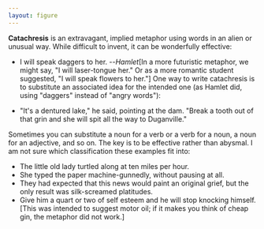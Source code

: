 ```yaml
---
layout: figure
---
```


**Catachresis** is an extravagant, implied metaphor using words in an alien or unusual way. While difficult to invent, it can be wonderfully effective:

 - I will speak daggers to her. --_Hamlet_[In a more futuristic metaphor, we might say, "I will laser-tongue her." Or as a more romantic student suggested, "I will speak flowers to her."]
One way to write catachresis is to substitute an associated idea for the intended one (as Hamlet did, using "daggers" instead of "angry words"):

 - "It's a dentured lake," he said, pointing at the dam. "Break a tooth out of that grin and she will spit all the way to Duganville."
 
Sometimes you can substitute a noun for a verb or a verb for a noun, a noun for an adjective, and so on. The key is to be effective rather than abysmal. I am not sure which classification these examples fit into:

 - The little old lady turtled along at ten miles per hour.
 - She typed the paper machine-gunnedly, without pausing at all.
 - They had expected that this news would paint an original grief, but the only result was silk-screamed platitudes.
 - Give him a quart or two of self esteem and he will stop knocking himself. [This was intended to suggest motor oil; if it makes you think of cheap gin, the metaphor did not work.]